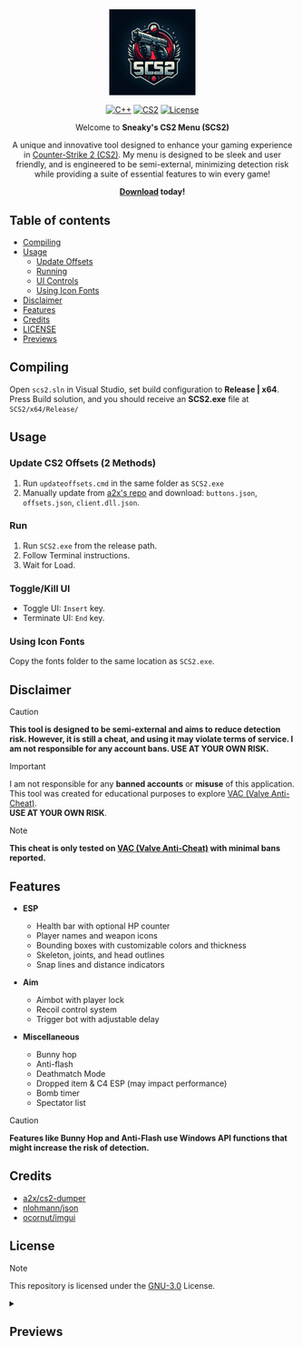 <div align="center">

<img src="img/ai-logo.jpg" width=30%>

[![C++](https://img.shields.io/badge/language-C%2B%2B-%23f34b7d.svg?style=plastic)](https://en.wikipedia.org/wiki/C%2B%2B)
[![CS2](https://img.shields.io/badge/game-CS2-yellow.svg?style=plastic)](https://store.steampowered.com/app/730)
[![License](https://img.shields.io/badge/License-GPL3.0-green.svg?style=plastic)](https://github.com/svxy/scs2/blob/main/LICENSE)

Welcome to **Sneaky's CS2 Menu (SCS2)**

A unique and innovative tool designed to enhance your gaming experience in [Counter-Strike 2 (CS2)](https://store.steampowered.com/app/730). My menu is designed to be sleek and user friendly, and is engineered to be semi-external, minimizing detection risk while providing a suite of essential features to win every game!

<b><a href=''>Download</a> today!</b>

</div>

## Table of contents
- [Compiling](#Compiling)
- [Usage](#Usage)
  - [Update Offsets](#update-cs2-offsets-2-methods)
  - [Running](#run)
  - [UI Controls](#togglekill-ui)
  - [Using Icon Fonts](#using-icon-fonts)
- [Disclaimer](#Disclaimer)
- [Features](#Features)
- [Credits](#Credits)
- [LICENSE](#License)
- [Previews](#Previews)

## Compiling
Open `scs2.sln` in Visual Studio, set build configuration to **Release | x64**.\
Press Build solution, and you should receive an **SCS2.exe** file at `SCS2/x64/Release/`

## Usage

### Update CS2 Offsets (2 Methods)
1. Run `updateoffsets.cmd` in the same folder as `SCS2.exe`
2. Manually update from [a2x's repo](https://github.com/a2x/cs2-dumper/blob/main/output) and download: `buttons.json`, `offsets.json`, `client.dll.json`.

### Run
1. Run `SCS2.exe` from the release path.
2. Follow Terminal instructions.
3. Wait for Load.

### Toggle/Kill UI
- Toggle UI: `Insert` key.
- Terminate UI: `End` key.

### Using Icon Fonts
Copy the fonts folder to the same location as `SCS2.exe`.

## Disclaimer
> [!CAUTION]
> **This tool is designed to be semi-external and aims to reduce detection risk. However, it is still a cheat, and using it may violate terms of service. I am not responsible for any account bans. USE AT YOUR OWN RISK.**

> [!IMPORTANT]
> I am not responsible for any **banned accounts** or **misuse** of this application.\
> This tool was created for educational purposes to explore [VAC (Valve Anti-Cheat)](https://help.steampowered.com/faqs/view/571A-97DA-70E9-FF74).\
> **USE AT YOUR OWN RISK**.

> [!NOTE]
> **This cheat is only tested on [VAC (Valve Anti-Cheat)](https://help.steampowered.com/faqs/view/571A-97DA-70E9-FF74) with minimal bans reported.**

## Features
- **ESP**
  - Health bar with optional HP counter
  - Player names and weapon icons
  - Bounding boxes with customizable colors and thickness
  - Skeleton, joints, and head outlines
  - Snap lines and distance indicators

- **Aim**
  - Aimbot with player lock
  - Recoil control system
  - Trigger bot with adjustable delay

- **Miscellaneous**
  - Bunny hop
  - Anti-flash
  - Deathmatch Mode
  - Dropped item & C4 ESP (may impact performance)
  - Bomb timer
  - Spectator list

> [!CAUTION]
> **Features like Bunny Hop and Anti-Flash use Windows API functions that might increase the risk of detection.**

## Credits
- [a2x/cs2-dumper](https://github.com/a2x/cs2-dumper)
- [nlohmann/json](https://github.com/nlohmann/json)
- [ocornut/imgui](https://github.com/ocornut/imgui)

## License
> [!NOTE]
> This repository is licensed under the [GNU-3.0](https://github.com/svxy/scs2/blob/master/LICENSE) License.

<details>
  <summary>
    <h2>Previews</h2>
  </summary>


<img src='img/preview.png' width='720' alt='Preview'>
<img src='img/preview2.png' width='720' alt='Preview'>
<img src='img/preview3.png' width='720' alt='Preview'>
<img src='img/preview4.gif' width='720' alt='Preview'>

</details>
